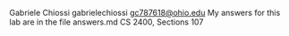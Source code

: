 Gabriele Chiossi
gabrielechiossi
gc787618@ohio.edu
My answers for this lab are in the file answers.md
CS 2400, Sections 107
